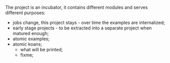 
The project is an incubator, it contains different modules and serves different purposes:

- jobs change, this project stays - over time the examples are internalized; 
- early stage projects - to be extracted into a separate project when matured enough;
- atomic examples;
- atomic koans;
  - what will be printed; 
  - fixme;  
